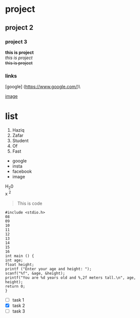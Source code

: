 # project 
## project 2
### project 3


**this is project**\
_this is project_\
~~this is project~~
### links
[google] (https://www.google.com/)\

[image](https://unsplash.com/s/photos/image)
# list
1. Haziq
2. Zafar
 1. Student
 2. Of
 3. Fast
- google
- insta
- facebook
- image

H<sub>2</sub>0\
x <sup>2</sub>
>This is code
```{
#include <stdio.h>
08
09
10
11
12
13
14
15
16
int main () {
int age;
float height;
printf ("Enter your age and height: ");
scanf("%f", &age, &height);
printf("You are %d years old and %,2f meters tall.\n", age,
height);
return 0;
}
```

 - [ ] task 1
 - [X] task 2
 - [ ] task 3
